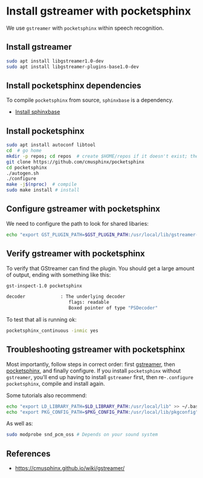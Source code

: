 # Install gstreamer with pocketsphinx

We use `gstreamer` with `pocketsphinx` within speech recognition.

## Install gstreamer

```bash
sudo apt install libgstreamer1.0-dev
sudo apt install libgstreamer-plugins-base1.0-dev
```

## Install pocketsphinx dependencies

To compile `pocketsphinx` from source, `sphinxbase` is a dependency.

- [Install sphinxbase](install-sphinxbase.md)

## Install pocketsphinx

```bash
sudo apt install autoconf libtool
cd  # go home
mkdir -p repos; cd repos  # create $HOME/repos if it doesn't exist; then, enter it
git clone https://github.com/cmusphinx/pocketsphinx
cd pocketsphinx
./autogen.sh
./configure
make -j$(nproc)  # compile
sudo make install # install
```

## Configure gstreamer with pocketsphinx

We need to configure the path to look for shared libaries:

```bash
echo "export GST_PLUGIN_PATH=$GST_PLUGIN_PATH:/usr/local/lib/gstreamer-1.0" >> ~/.bashrc
```

## Verify gstreamer with pocketsphinx

To verify that GStreamer can find the plugin. You should get a large amount of output, ending with something like this:

```bash
gst-inspect-1.0 pocketsphinx

decoder             : The underlying decoder
                       flags: readable
                       Boxed pointer of type "PSDecoder"
```

To test that all is running ok:

```bash
pocketsphinx_continuous -inmic yes
```

## Troubleshooting gstreamer with pocketsphinx

Most importantly, follow steps in correct order: first [gstreamer](#install-gstreamer), then [pocketsphinx](#install-pocketsphinx), and finally configure. If you install `pocketsphinx` without `gstreamer`, you'll end up having to install `gstreamer` first, then re-`.configure`  `pocketsphinx`, compile and install again.

Some tutorials also recommend:
```bash
echo "export LD_LIBRARY_PATH=$LD_LIBRARY_PATH:/usr/local/lib" >> ~/.bashrc
echo "export PKG_CONFIG_PATH=$PKG_CONFIG_PATH:/usr/local/lib/pkgconfig" >> ~/.bashrc
```

As well as:
```bash
sudo modprobe snd_pcm_oss # Depends on your sound system
```

## References

- https://cmusphinx.github.io/wiki/gstreamer/
